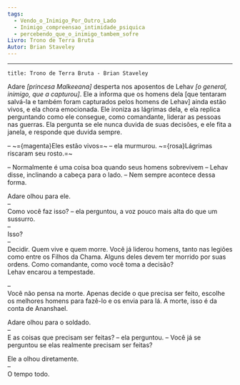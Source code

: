 ```yaml
---
tags:
  - Vendo_o_Inimigo_Por_Outro_Lado
  - Inimigo_compreensao_intimidade_psiquica
  - percebendo_que_o_inimigo_tambem_sofre
Livro: Trono de Terra Bruta
Autor: Brian Staveley
---
```

---

```ad-abstract
title: Trono de Terra Bruta - Brian Staveley
```

Adare _[princesa Malkeeana]_ desperta nos aposentos de Lehav _[o general, inimigo, que a capturou]_. Ele a informa que os homens dela [que tentaram salvá-la e também foram capturados pelos homens de Lehav] ainda estão vivos, e ela chora emocionada. Ele ironiza as lágrimas dela, e ela replica perguntando como ele consegue, como comandante, liderar as pessoas nas guerras. Ela pergunta se ele nunca duvida de suas decisões, e ele fita a janela, e responde que duvida sempre.

– ~={magenta}Eles estão vivos=~ – ela murmurou. ~={rosa}Lágrimas riscaram seu rosto.=~ 

– Normalmente é uma coisa boa quando seus homens sobrevivem – Lehav disse, inclinando a cabeça para o lado. – Nem sempre acontece dessa forma.  

Adare olhou para ele.  
–  
Como você faz isso? – ela perguntou, a voz pouco mais alta do que um sussurro.  
–  
Isso?  
–  
Decidir. Quem vive e quem morre. Você já liderou homens, tanto nas legiões como entre os Filhos da Chama. Alguns deles devem ter morrido por suas ordens. Como comandante, como você toma a decisão?  
Lehav encarou a tempestade.  

–  
Você não pensa na morte. Apenas decide o que precisa ser feito, escolhe os melhores homens para fazê-lo e os envia para lá. A morte, isso é da conta de Ananshael.  

Adare olhou para o soldado.  
–  
E as coisas que precisam ser feitas? – ela perguntou. – Você já se perguntou se elas realmente precisam ser feitas?

Ele a olhou diretamente.  
–  
O tempo todo.